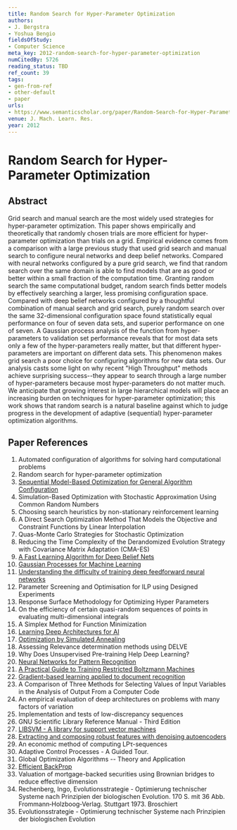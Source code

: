 ```yaml
---
title: Random Search for Hyper-Parameter Optimization
authors:
- J. Bergstra
- Yoshua Bengio
fieldsOfStudy:
- Computer Science
meta_key: 2012-random-search-for-hyper-parameter-optimization
numCitedBy: 5726
reading_status: TBD
ref_count: 39
tags:
- gen-from-ref
- other-default
- paper
urls:
- https://www.semanticscholar.org/paper/Random-Search-for-Hyper-Parameter-Optimization-Bergstra-Bengio/188e247506ad992b8bc62d6c74789e89891a984f?sort=total-citations
venue: J. Mach. Learn. Res.
year: 2012
---
```


# Random Search for Hyper-Parameter Optimization

## Abstract

Grid search and manual search are the most widely used strategies for hyper-parameter optimization. This paper shows empirically and theoretically that randomly chosen trials are more efficient for hyper-parameter optimization than trials on a grid. Empirical evidence comes from a comparison with a large previous study that used grid search and manual search to configure neural networks and deep belief networks. Compared with neural networks configured by a pure grid search, we find that random search over the same domain is able to find models that are as good or better within a small fraction of the computation time. Granting random search the same computational budget, random search finds better models by effectively searching a larger, less promising configuration space. Compared with deep belief networks configured by a thoughtful combination of manual search and grid search, purely random search over the same 32-dimensional configuration space found statistically equal performance on four of seven data sets, and superior performance on one of seven. A Gaussian process analysis of the function from hyper-parameters to validation set performance reveals that for most data sets only a few of the hyper-parameters really matter, but that different hyper-parameters are important on different data sets. This phenomenon makes grid search a poor choice for configuring algorithms for new data sets. Our analysis casts some light on why recent "High Throughput" methods achieve surprising success--they appear to search through a large number of hyper-parameters because most hyper-parameters do not matter much. We anticipate that growing interest in large hierarchical models will place an increasing burden on techniques for hyper-parameter optimization; this work shows that random search is a natural baseline against which to judge progress in the development of adaptive (sequential) hyper-parameter optimization algorithms.

## Paper References

1. Automated configuration of algorithms for solving hard computational problems
2. Random search for hyper-parameter optimization
3. [Sequential Model-Based Optimization for General Algorithm Configuration](2011-sequential-model-based-optimization-for-general-algorithm-configuration.md)
4. Simulation-Based Optimization with Stochastic Approximation Using Common Random Numbers
5. Choosing search heuristics by non-stationary reinforcement learning
6. A Direct Search Optimization Method That Models the Objective and Constraint Functions by Linear Interpolation
7. Quas-Monte Carlo Strategies for Stochastic Optimization
8. Reducing the Time Complexity of the Derandomized Evolution Strategy with Covariance Matrix Adaptation (CMA-ES)
9. [A Fast Learning Algorithm for Deep Belief Nets](2006-a-fast-learning-algorithm-for-deep-belief-nets.md)
10. [Gaussian Processes for Machine Learning](2009-gaussian-processes-for-machine-learning.md)
11. [Understanding the difficulty of training deep feedforward neural networks](2010-understanding-the-difficulty-of-training-deep-feedforward-neural-networks.md)
12. Parameter Screening and Optimisation for ILP using Designed Experiments
13. Response Surface Methodology for Optimizing Hyper Parameters
14. On the efficiency of certain quasi-random sequences of points in evaluating multi-dimensional integrals
15. A Simplex Method for Function Minimization
16. [Learning Deep Architectures for AI](2007-learning-deep-architectures-for-ai.md)
17. [Optimization by Simulated Annealing](1983-optimization-by-simulated-annealing.md)
18. Assessing Relevance determination methods using DELVE
19. Why Does Unsupervised Pre-training Help Deep Learning?
20. [Neural Networks for Pattern Recognition](1993-neural-networks-for-pattern-recognition.md)
21. [A Practical Guide to Training Restricted Boltzmann Machines](2012-a-practical-guide-to-training-restricted-boltzmann-machines.md)
22. [Gradient-based learning applied to document recognition](1998-gradient-based-learning-applied-to-document-recognition.md)
23. A Comparison of Three Methods for Selecting Values of Input Variables in the Analysis of Output From a Computer Code
24. An empirical evaluation of deep architectures on problems with many factors of variation
25. Implementation and tests of low-discrepancy sequences
26. GNU Scientific Library Reference Manual - Third Edition
27. [LIBSVM - A library for support vector machines](2011-libsvm-a-library-for-support-vector-machines.md)
28. [Extracting and composing robust features with denoising autoencoders](2008-extracting-and-composing-robust-features-with-denoising-autoencoders.md)
29. An economic method of computing LPτ-sequences
30. Adaptive Control Processes - A Guided Tour.
31. Global Optimization Algorithms -- Theory and Application
32. [Efficient BackProp](2012-efficient-backprop.md)
33. Valuation of mortgage-backed securities using Brownian bridges to reduce effective dimension
34. Rechenberg, Ingo, Evolutionsstrategie - Optimierung technischer Systeme nach Prinzipien der biologischen Evolution. 170 S. mit 36 Abb. Frommann‐Holzboog‐Verlag. Stuttgart 1973. Broschiert
35. Evolutionsstrategie - Optimierung technischer Systeme nach Prinzipien der biologischen Evolution
